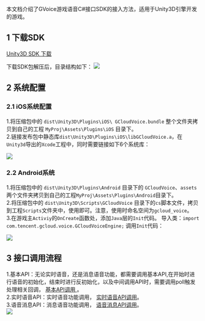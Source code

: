 本文档介绍了GVoice游戏语音C#接口SDK的接入方法，适用于Unity3D引擎开发的游戏。
## 1 下载SDK
[Unity3D SDK 下载](https://www.qcloud.com/document/product/556/10041)

下载SDK包解压后，目录结构如下： 
![](https://mc.qcloudimg.com/static/img/ef63d54941048e51fdaf9c023fa8be2f/image.jpg)
## 2 系统配置
### 2.1 iOS系统配置
1.将压缩包中的 `dist\Unity3D\Plugins\iOS\ GCloudVoice.bundle` 整个文件夹拷贝到自己的工程 `MyProj\Assets\Plugins\iOS` 目录下。  
2.链接发布包中静态库`dist\Unity3D\Plugins\iOS\libGCloudVoice.a`，在`Unity3d`导出的`Xcode`工程中，同时需要链接如下6个系统库：

![](https://mc.qcloudimg.com/static/img/a6b6942b66e94582145b89b224ce6f5f/ios.jpg)

### 2.2 Android系统

1.将压缩包中的 `dist\Unity3D\Plugins\Android` 目录下的 `GCloudVoice`、`assets`两个文件夹拷贝到自己的工程`MyProj\Assets\Plugins\Android`目录下。  
2.将压缩包中的 `dist\Unity3D\Scripts\GCloudVoice` 目录下的`cs`脚本文件，拷贝到工程`Scripts`文件夹中，使用即可。注意，使用时命名空间为`gcloud_voice`。  
3.在游戏主`Activiy`的`OnCreate`函数处，添加`Java`层的`Init`代码。 导入类：`import com.tencent.gcloud.voice.GCloudVoiceEngine;` 调用`Init`代码：     

![](https://mc.qcloudimg.com/static/img/bdea05411bb37424592d69a76dc595e7/image.jpg)

## 3 接口调用流程
1.基本API：无论实时语音，还是消息语音功能，都需要调用基本API,在开始时进行语音的初始化，结束时进行反初始化，以及中间调用API时，需要调用poll触发处理相关回调，
[基本API调用 ](https://www.qcloud.com/document/product/556/7675)。  
2.实时语音API：实时语音功能调用，
[实时语音API调用](https://www.qcloud.com/document/product/556/7676)。   
3.语音消息API：消息语音功能调用，
[语音消息API调用](https://www.qcloud.com/document/product/556/7677)。    
![](https://mc.qcloudimg.com/static/img/c2055b982fda95b416144c907dfceed0/1.png) 